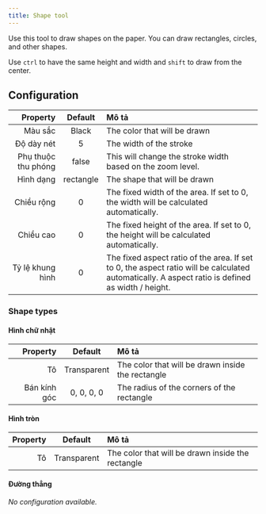 ```yaml
---
title: Shape tool
---
```


Use this tool to draw shapes on the paper.
You can draw rectangles, circles, and other shapes.

Use `ctrl` to have the same height and width and `shift` to draw from the center.

## Configuration

|            Property |  Default  | Mô tả                                                                                                                                                                                            |
| ------------------: | :-------: | :----------------------------------------------------------------------------------------------------------------------------------------------------------------------------------------------- |
|             Màu sắc |   Black   | The color that will be drawn                                                                                                                                                                     |
|          Độ dày nét |     5     | The width of the stroke                                                                                                                                                                          |
| Phụ thuộc thu phóng |   false   | This will change the stroke width based on the zoom level.                                                                                                                       |
|           Hình dạng | rectangle | The shape that will be drawn                                                                                                                                                                     |
|          Chiều rộng |     0     | The fixed width of the area. If set to 0, the width will be calculated automatically.                                                                            |
|           Chiều cao |     0     | The fixed height of the area. If set to 0, the height will be calculated automatically.                                                                          |
|    Tỷ lệ khung hình |     0     | The fixed aspect ratio of the area. If set to 0, the aspect ratio will be calculated automatically. A aspect ratio is defined as width / height. |

### Shape types

#### Hình chữ nhật

|     Property |   Default   | Mô tả                                             |
| -----------: | :---------: | :------------------------------------------------ |
|           Tô | Transparent | The color that will be drawn inside the rectangle |
| Bán kính góc |  0, 0, 0, 0 | The radius of the corners of the rectangle        |

#### Hình tròn

| Property |   Default   | Mô tả                                             |
| -------: | :---------: | :------------------------------------------------ |
|       Tô | Transparent | The color that will be drawn inside the rectangle |

#### Đường thẳng

_No configuration available._
